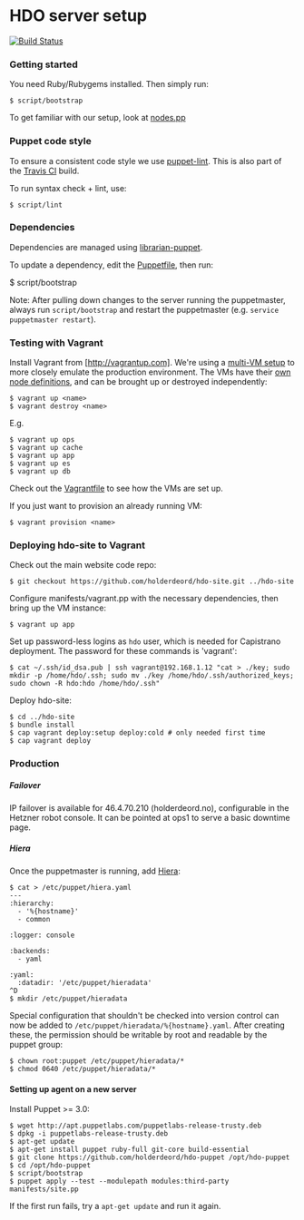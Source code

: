 HDO server setup
================

[![Build Status](https://secure.travis-ci.org/holderdeord/hdo-puppet.png)](http://travis-ci.org/holderdeord/hdo-puppet)

### Getting started

You need Ruby/Rubygems installed. Then simply run:

    $ script/bootstrap

To get familiar with our setup, look at [nodes.pp](manifests/nodes.pp)

### Puppet code style

To ensure a consistent code style we use [puppet-lint](https://github.com/rodjek/puppet-lint).
This is also part of the [Travis CI](http://travis-ci.org/holderdeord/hdo-puppet) build.

To run syntax check + lint, use:

    $ script/lint

### Dependencies

Dependencies are managed using [librarian-puppet](https://github.com/rodjek/librarian-puppet).

To update a dependency, edit the [Puppetfile](Puppetfile), then run:

  $ script/bootstrap

Note: After pulling down changes to the server running the puppetmaster, always run `script/bootstrap` and restart the puppetmaster (e.g. `service puppetmaster restart`).


### Testing with Vagrant

Install Vagrant from [http://vagrantup.com]. We're using a [multi-VM setup](http://docs.vagrantup.com/v1/docs/multivm.html) to more closely emulate the production environment.
The VMs have their [own node definitions](manifests/vagrant.pp), and can be brought up or destroyed independently:

    $ vagrant up <name>
    $ vagrant destroy <name>

E.g.

    $ vagrant up ops
    $ vagrant up cache
    $ vagrant up app
    $ vagrant up es
    $ vagrant up db

Check out the [Vagrantfile](Vagrantfile) to see how the VMs are set up.

If you just want to provision an already running VM:

    $ vagrant provision <name>

### Deploying hdo-site to Vagrant

Check out the main website code repo:

    $ git checkout https://github.com/holderdeord/hdo-site.git ../hdo-site

Configure manifests/vagrant.pp with the necessary dependencies, then bring up the VM instance:

    $ vagrant up app

Set up password-less logins as `hdo` user, which is needed for Capistrano deployment.
The password for these commands is 'vagrant':

    $ cat ~/.ssh/id_dsa.pub | ssh vagrant@192.168.1.12 "cat > ./key; sudo mkdir -p /home/hdo/.ssh; sudo mv ./key /home/hdo/.ssh/authorized_keys; sudo chown -R hdo:hdo /home/hdo/.ssh"

Deploy hdo-site:

    $ cd ../hdo-site
    $ bundle install
    $ cap vagrant deploy:setup deploy:cold # only needed first time
    $ cap vagrant deploy

### Production

##### Failover

IP failover is available for 46.4.70.210 (holderdeord.no), configurable in the Hetzner robot console.
It can be pointed at ops1 to serve a basic downtime page.

##### Hiera

Once the puppetmaster is running, add [Hiera](http://projects.puppetlabs.com/projects/hiera):

```console
$ cat > /etc/puppet/hiera.yaml
---
:hierarchy:
  - '%{hostname}'
  - common

:logger: console

:backends:
  - yaml

:yaml:
  :datadir: '/etc/puppet/hieradata'
^D
$ mkdir /etc/puppet/hieradata
```

Special configuration that shouldn't be checked into version control can now be added to `/etc/puppet/hieradata/%{hostname}.yaml`. After creating these,
the permission should be writable by root and readable by the puppet group:

    $ chown root:puppet /etc/puppet/hieradata/*
    $ chmod 0640 /etc/puppet/hieradata/*

#### Setting up agent on a new server

Install Puppet >= 3.0:

    $ wget http://apt.puppetlabs.com/puppetlabs-release-trusty.deb
    $ dpkg -i puppetlabs-release-trusty.deb
    $ apt-get update
    $ apt-get install puppet ruby-full git-core build-essential
    $ git clone https://github.com/holderdeord/hdo-puppet /opt/hdo-puppet
    $ cd /opt/hdo-puppet
    $ script/bootstrap
    $ puppet apply --test --modulepath modules:third-party manifests/site.pp

If the first run fails, try a `apt-get update` and run it again.